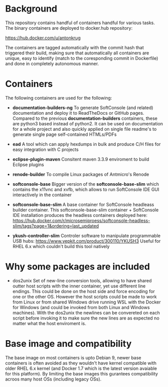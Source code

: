# Background

This repository contains handful of containers handful for various tasks. The binary containers are deployed to docker.hub repository: 

https://hub.docker.com/u/antonkrug

The containers are tagged automatically with the commit hash that triggered their build, making sure that automatically all containers are unique, easy to identify (match to the coresponding commit in Dockerfile) and done in completely autonomous manner.

# Containers

The following containers are used for the following:
 
 - **documentation-builders-ng** To generate SoftConsole (and related) documentation and deploy it to ReadTheDocs or GitHub pages. Compared to the previous **documentation-builders** containers, these are python3 based instead of python2. It can be used on documentation for a whole project and also quickly applied on single file readme's to generate single page self-contained HTMLs/PDFs

 - **ead** A tool which can apply hexdumps in bulk and produce C/H files for easy integration with C projects

 - **eclipse-plugin-maven** Consitent maven 3.3.9 enviroment to build Eclipse plugins

 - **renode-builder** To compile Linux packages of Antmicro's Renode

- **softconsole-base** Bigger version of the **softconsole-base-slim** which contains the x11vnc and xvfb, which allows to run SoftConsole IDE GUI interactively in the container

 - **softconsole-base-slim** A base container for SoftConsole headleass builder container. This softconsole-base-slim container + SoftConsole IDE installation produces the headless containers deployed here:
  https://hub.docker.com/r/microsemiproess/softconsole-headless-slim/tags?page=1&ordering=last_updated


 - **ykush-controller-slim** Controler software to manipulate programmable USB hubs: https://www.yepkit.com/product/300110/YKUSH3
  Useful for RHEL 6.x which couldn't build this tool natively


# Why some packages are included

- dos2unix Set of new-line conversion tools, allowing to have shared outter host scripts with the inner container, yet use different line endings. This could be done on the host side and force encoding for one or the other OS. However the host scripts could be made to work from Linux or from shared Windows drive running WSL with the Docker for Windows (and could be invoked from both Linux and Windows machines). With the dos2unix the newlines can be convereted on each script before invoking it to make sure the new lines are as expected no matter what the host enviroment is.

# Base image and compatibility

The base image on most containers is upto Debian 9, newer base containers is often avoided as they wouldn't have kernel compatible with older RHEL 6.x kernel (and Docker 1.7 which is the latest version avaiable for this platform). By limiting the base images this gurantees compatibility acroos many host OSs (including legacy OSs).